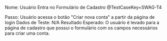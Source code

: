 Nome: Usuário Entra no Formulário de Cadastro
@TestCaseKey=SWAG-T4

Passo: Usuário acessa o botão "Criar nova conta" a partir da página de login
Dados de Teste: N/A
Resultado Esperado: O usuário é levado para a página de cadastro que possui o formulário com os campos necessários para criar uma conta.